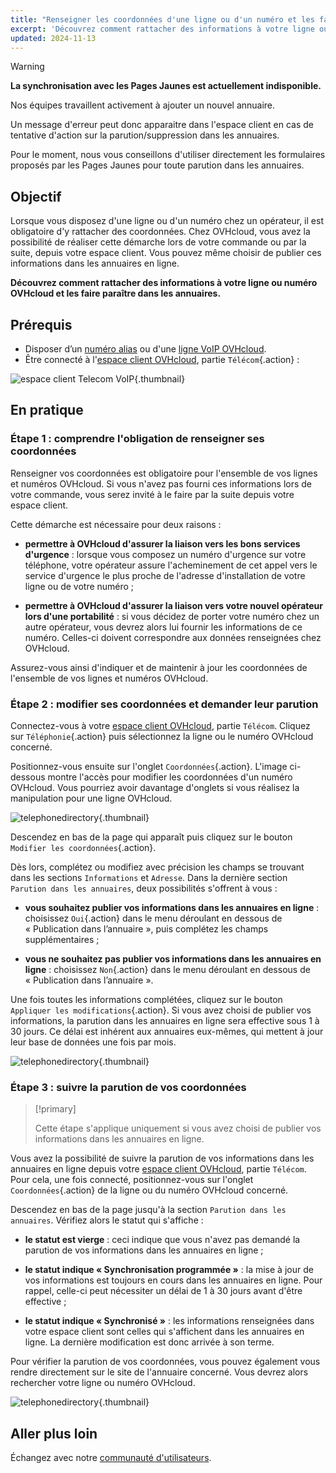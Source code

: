```yaml
---
title: "Renseigner les coordonnées d'une ligne ou d'un numéro et les faire paraître en ligne"
excerpt: 'Découvrez comment rattacher des informations à votre ligne ou numéro OVHcloud et les publier dans les annuaires'
updated: 2024-11-13
---
```


> [!warning]
>
> **La synchronisation avec les Pages Jaunes est actuellement indisponible.** 
>
> Nos équipes travaillent activement à ajouter un nouvel annuaire.
>
> Un message d'erreur peut donc apparaitre dans l'espace client en cas de tentative d'action sur la parution/suppression dans les annuaires.
>
> Pour le moment, nous vous conseillons d'utiliser directement les formulaires proposés par les Pages Jaunes pour toute parution dans les annuaires.

## Objectif

Lorsque vous disposez d'une ligne ou d'un numéro chez un opérateur, il est obligatoire d'y rattacher des coordonnées. Chez OVHcloud, vous avez la possibilité de réaliser cette démarche lors de votre commande ou par la suite, depuis votre espace client. Vous pouvez même choisir de publier ces informations dans les annuaires en ligne.

**Découvrez comment rattacher des informations à votre ligne ou numéro OVHcloud et les faire paraître dans les annuaires.**

## Prérequis

- Disposer d’un [numéro alias](/links/telecom/telephonie-numeros) ou d'une [ligne VoIP OVHcloud](/links/telecom/telephonie).
- Être connecté à l'[espace client OVHcloud](/links/manager), partie `Télécom`{.action} :

![espace client Telecom VoIP](/pages/assets/screens/control_panel/product-selection/telecom/tpl-telecom-02-fr-voip.png){.thumbnail}

## En pratique

### Étape 1 : comprendre l'obligation de renseigner ses coordonnées

Renseigner vos coordonnées est obligatoire pour l'ensemble de vos lignes et numéros OVHcloud. Si vous n'avez pas fourni ces informations lors de votre commande, vous serez invité à le faire par la suite depuis votre espace client.

Cette démarche est nécessaire pour deux raisons :

- **permettre à OVHcloud d'assurer la liaison vers les bons services d'urgence** : lorsque vous composez un numéro d'urgence sur votre téléphone, votre opérateur assure l'acheminement de cet appel vers le service d'urgence le plus proche de l'adresse d'installation de votre ligne ou de votre numéro ;

- **permettre à OVHcloud d'assurer la liaison vers votre nouvel opérateur lors d'une portabilité** : si vous décidez de porter votre numéro chez un autre opérateur, vous devrez alors lui fournir les informations de ce numéro. Celles-ci doivent correspondre aux données renseignées chez OVHcloud.

Assurez-vous ainsi d'indiquer et de maintenir à jour les coordonnées de l'ensemble de vos lignes et numéros OVHcloud.

### Étape 2 : modifier ses coordonnées et demander leur parution

Connectez-vous à votre [espace client OVHcloud](/links/manager), partie `Télécom`. Cliquez sur `Téléphonie`{.action} puis sélectionnez la ligne ou le numéro OVHcloud concerné.

Positionnez-vous ensuite sur l'onglet `Coordonnées`{.action}. L'image ci-dessous montre l'accès pour modifier les coordonnées d'un numéro OVHcloud. Vous pourriez avoir davantage d'onglets si vous réalisez la manipulation pour une ligne OVHcloud.

![telephonedirectory](images/manage-telephone-directory-step1.png){.thumbnail}

Descendez en bas de la page qui apparaît puis cliquez sur le bouton `Modifier les coordonnées`{.action}. 

Dès lors, complétez ou modifiez avec précision les champs se trouvant dans les sections `Informations` et `Adresse`. Dans la dernière section `Parution dans les annuaires`, deux possibilités s'offrent à vous :

- **vous souhaitez publier vos informations dans les annuaires en ligne** : choisissez `Oui`{.action} dans le menu déroulant en dessous de « Publication dans l’annuaire », puis complétez les champs supplémentaires ;

- **vous ne souhaitez pas publier vos informations dans les annuaires en ligne** : choisissez `Non`{.action} dans le menu déroulant en dessous de « Publication dans l’annuaire ».

Une fois toutes les informations complétées, cliquez sur le bouton `Appliquer les modifications`{.action}. Si vous avez choisi de publier vos informations, la parution dans les annuaires en ligne sera effective sous 1 à 30 jours. Ce délai est inhérent aux annuaires eux-mêmes, qui mettent à jour leur base de données une fois par mois.

![telephonedirectory](images/manage-telephone-directory-step2.png){.thumbnail}

### Étape 3 : suivre la parution de vos coordonnées

> [!primary]
>
> Cette étape s'applique uniquement si vous avez choisi de publier vos informations dans les annuaires en ligne. 
>

Vous avez la possibilité de suivre la parution de vos informations dans les annuaires en ligne depuis votre [espace client OVHcloud](/links/manager), partie `Télécom`. Pour cela, une fois connecté, positionnez-vous sur l'onglet `Coordonnées`{.action} de la ligne ou du numéro OVHcloud concerné.

Descendez en bas de la page jusqu'à la section `Parution dans les annuaires`. Vérifiez alors le statut qui s'affiche : 

- **le statut est vierge** : ceci indique que vous n'avez pas demandé la parution de vos informations dans les annuaires en ligne ;

- **le statut indique « Synchronisation programmée »** : la mise à jour de vos informations est toujours en cours dans les annuaires en ligne. Pour rappel, celle-ci peut nécessiter un délai de 1 à 30 jours avant d'être effective ;

- **le statut indique « Synchronisé »** : les informations renseignées dans votre espace client sont celles qui s'affichent dans les annuaires en ligne. La dernière modification est donc arrivée à son terme.

Pour vérifier la parution de vos coordonnées, vous pouvez également vous rendre directement sur le site de l'annuaire concerné. Vous devrez alors rechercher votre ligne ou numéro OVHcloud.

![telephonedirectory](images/manage-telephone-directory-step3.png){.thumbnail}

## Aller plus loin

Échangez avec notre [communauté d'utilisateurs](/links/community).